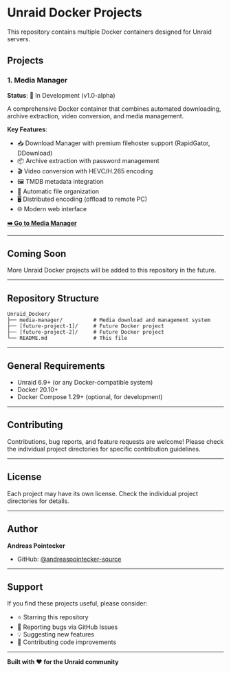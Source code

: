 # Unraid Docker Projects

This repository contains multiple Docker containers designed for Unraid servers.

## Projects

### 1. Media Manager

**Status**: 🚧 In Development (v1.0-alpha)

A comprehensive Docker container that combines automated downloading, archive extraction, video conversion, and media management.

**Key Features**:
- 📥 Download Manager with premium filehoster support (RapidGator, DDownload)
- 📦 Archive extraction with password management
- 🎬 Video conversion with HEVC/H.265 encoding
- 🖼️ TMDB metadata integration
- 📁 Automatic file organization
- 🖥️ Distributed encoding (offload to remote PC)
- 🌐 Modern web interface

**[➡️ Go to Media Manager](./media-manager/)**

---

## Coming Soon

More Unraid Docker projects will be added to this repository in the future.

---

## Repository Structure

```
Unraid_Docker/
├── media-manager/          # Media download and management system
├── [future-project-1]/     # Future Docker project
├── [future-project-2]/     # Future Docker project
└── README.md               # This file
```

---

## General Requirements

- Unraid 6.9+ (or any Docker-compatible system)
- Docker 20.10+
- Docker Compose 1.29+ (optional, for development)

---

## Contributing

Contributions, bug reports, and feature requests are welcome! Please check the individual project directories for specific contribution guidelines.

---

## License

Each project may have its own license. Check the individual project directories for details.

---

## Author

**Andreas Pointecker**
- GitHub: [@andreaspointecker-source](https://github.com/andreaspointecker-source)

---

## Support

If you find these projects useful, please consider:
- ⭐ Starring this repository
- 🐛 Reporting bugs via GitHub Issues
- 💡 Suggesting new features
- 🤝 Contributing code improvements

---

**Built with ❤️ for the Unraid community**
